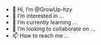 - 👋 Hi, I’m @GrowUp-hzy
- 👀 I’m interested in ...
- 🌱 I’m currently learning ...
- 💞️ I’m looking to collaborate on ...
- 📫 How to reach me ...

<!---
GrowUp-hzy/GrowUp-hzy is a ✨ special ✨ repository because its `README.md` (this file) appears on your GitHub profile.
You can click the Preview link to take a look at your changes.
--->
